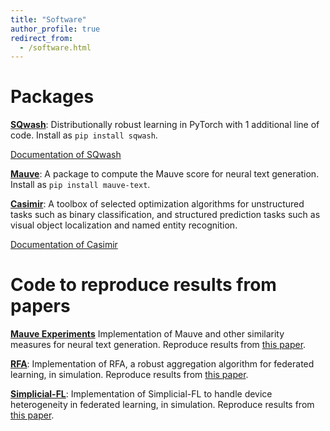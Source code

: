 ```yaml
---
title: "Software"
author_profile: true
redirect_from: 
  - /software.html
---
```


# Packages

[**SQwash**](https://github.com/krishnap25/sqwash): 
Distributionally robust learning in PyTorch with 1 additional line of code. Install as `pip install sqwash`. 

[Documentation of SQwash](krishnap25.github.io/sqwash/)

[**Mauve**](https://github.com/krishnap25/mauve): 
A package to compute the Mauve score for neural text generation. Install as `pip install mauve-text`.

[**Casimir**](https://github.com/krishnap25/casimir): 
A toolbox of selected optimization algorithms for unstructured tasks such as binary classification, and structured prediction tasks such as visual object localization and named entity recognition.

[Documentation of Casimir](https://homes.cs.washington.edu/~pillutla/documentation/casimir/)

# Code to reproduce results from papers

[**Mauve Experiments**](https://github.com/krishnap25/mauve-experiments)
Implementation of Mauve and other similarity measures for neural text generation. Reproduce results from [this paper](https://arxiv.org/pdf/2102.01454.pdf).

[**RFA**](https://github.com/krishnap25/RFA):
Implementation of RFA, a robust aggregation algorithm for federated learning,
in simulation. Reproduce results from [this paper](https://krishnap25.github.io/papers/2019_rfa.pdf).
<!-- using the [Leaf benchmark suite](https://leaf.cmu.edu/). -->

[**Simplicial-FL**](https://github.com/krishnap25/simplicial-fl):
Implementation of Simplicial-FL to handle device heterogeneity in federated learning,
in simulation. Reproduce results from [this paper](https://krishnap25.github.io/papers/2021_Simplicial_FL_CISS.pdf).
